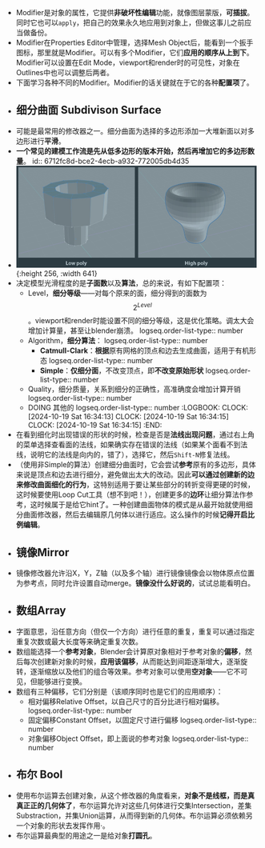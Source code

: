 - Modifier是对象的属性，它提供**非破坏性编辑**功能，就像图层蒙版，**可插拔**。同时它也可以`apply`，把自己的效果永久地应用到对象上，但做这事儿之前应当做备份。
- Modifier在Properties Editor中管理，选择Mesh Object后，能看到一个扳手图标，那里就是Modifier。可以有多个Modifier，它们**应用的顺序从上到下**。Modifier可以设置在Edit Mode，viewport和render时的可见性，对象在Outlines中也可以调整后两者。
- 下面学习各种不同的Modifier。Modifier的话关键就在于它的各种**配置项**了。
- ## 细分曲面 Subdivison Surface
- 可能是最常用的修改器之一。细分曲面为选择的多边形添加一大堆新面以对多边形进行**平滑**。
- **一个常见的建模工作流是先从低多边形的版本开始，然后再增加它的多边形数量**。
  id:: 6712fc8d-bce2-4ecb-a932-772005db4d35
- ![image.png](../assets/image_1729306064470_0.png){:height 256, :width 641}
- 决定模型光滑程度的是**子面数**以及**算法**，总的来说，有如下配置项：
	- Level，**细分等级**——对每个原来的面，细分得到的面数为$$2^{Level}$$。viewport和render时能设置不同的细分等级，这是优化策略。调太大会增加计算量，甚至让blender崩溃。
	  logseq.order-list-type:: number
	- Algorithm，**细分算法**：
	  logseq.order-list-type:: number
		- **Catmull-Clark**：**根据**原有网格的顶点和边去生成曲面，适用于有机形态
		  logseq.order-list-type:: number
		- **Simple**：**仅细分面**，不改变顶点，即**不改变原始形状**
		  logseq.order-list-type:: number
	- Quality，细分质量，关系到细分的正确性，高准确度会增加计算开销
	  logseq.order-list-type:: number
	- DOING 其他的
	  logseq.order-list-type:: number
	  :LOGBOOK:
	  CLOCK: [2024-10-19 Sat 16:34:13]
	  CLOCK: [2024-10-19 Sat 16:34:15]
	  CLOCK: [2024-10-19 Sat 16:34:15]
	  :END:
- 在看到细化时出现错误的形状的时候，检查是否是**法线出现问题**，通过右上角的菜单选择查看面的法线，如果确实存在错误的法线（如果某个面看不到法线，说明它的法线是向内的，错了），选择它，然后`Shift-N`修复法线。
- （使用非Simple的算法）创建细分曲面时，它会尝试**参考**原有的多边形，具体来说是顶点和边去进行细分，避免做出太大的改动。因此**可以通过创建新的边来修改曲面细化的行为**，这特别适用于要让某些部分的转折变得更硬的时候，这时候要使用Loop Cut工具（想不到吧！），创建更多的**边环**让细分算法作参考，这时候属于是给它hint了。一种创建曲面物体的模式是从最开始就使用细分曲面修改器，然后去编辑原几何体以进行适应。这么操作的时候**记得开启比例编辑**。
- ## 镜像Mirror
- 镜像修改器允许沿X，Y，Z轴（以及多个轴）进行镜像镜像会以物体原点位置为参考点，同时允许设置自动merge。**镜像没什么好说的**，试试总能看明白。
- ## 数组Array
- 字面意思，沿任意方向（但仅一个方向）进行任意的重复，重复可以通过指定重复次数或最大长度等来确定重复次数。
- 数组能选择一个**参考对象**，Blender会计算原对象相对于参考对象的**偏移**，然后每次创建新对象的时候，**应用该偏移**，从而能达到间距逐渐增大，逐渐旋转，逐渐缩放以及他们的组合等效果。参考对象可以使用**空对象**——它不可见，但能够进行变换。
- 数组有三种偏移，它们分别是（该顺序同时也是它们的应用顺序）：
	- 相对偏移Relative Offset，以自己尺寸的百分比进行相对偏移。
	  logseq.order-list-type:: number
	- 固定偏移Constant Offset，以固定尺寸进行偏移
	  logseq.order-list-type:: number
	- 对象偏移Object Offset，即上面说的参考对象
	  logseq.order-list-type:: number
- ## 布尔 Bool
- 使用布尔运算去创建对象，从这个修改器的角度看来，**对象不是线框，而是真真正正的几何体了**，布尔运算允许对这些几何体进行交集Intersection，差集Substraction，并集Union运算，从而得到新的几何体。布尔运算必须依赖另一个对象的形状去发挥作用·。
- 布尔运算最典型的用途之一是给对象**打圆孔**。